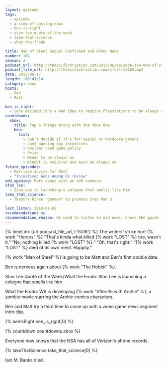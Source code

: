 ```yaml
---
layout: episode
tags:
  - episode
  - a-slew-of-casting-news
  - ben-is-right
  - stan-lee-quote-of-the-week
  - take-that-science
  - what-the-frodo

title: Man of Steel Sequel Confirmed and Other News
number: 164
season: 3
podcast_url: http://thescifichristian.com/2013/06/episode-164-man-of-steel-sequel-confirmed-and-other-news/
podcast_file_url: http://thescifichristian.com/sfc/sfc0164.mp3
date: 2013-06-17
length: '00:43:14'
category: news
hosts:
  - Ben
  - Matt

ben_is_right:
  - Sony decided it's a bad idea to require Playstations to be always online
countdowns:
  xbox:
    title: Top 6 things Wrong with the Xbox One
    ben:
      list:
        - Can't decide if it's for casual or hardcore gamers
        - Lame opening day incentives
        - Unclear used game policy
        - Price
        - Needs to be always on
        - Kinect is required and must be always on 
future_episodes:
  - Marriage advice for Matt
  - "Injustice: Gods Among Us review"
odd_opening: Matt opens with an odd cadence.
stan_lee:
  - Stan Lee is launching a cologne that smells like him
take_that_science:
  - Theatre hires "gunmen" to promote Iron Man 3

last_listen: 2019-01-02
recommendation: no
recommendation_reason: No need to listen to old news. Check the guide for what's interesting in hindsight.
---
```

<div class="quote">
  {% timeLink {url:podcast_file_url, t:'6:06'} %}
  <span class="quote-context is-size-6">The writers' strike hurt {% work "Heroes" %}</span>
  <q class="ben">That's kinda what killed {% work "LOST" %} too, wasn't it.</q>
  <q class="matt">No, nothing killed {% work "LOST" %}.</q>
  <q class="ben">Oh, that's right.</q>
  <q class="matt">{% work "LOST" %} died of its own merit. Happily.</q>
</div>

{% work "Man of Steel" %} is going to be Matt and Ben's first double date. 

Ben is nervous again about {% work "The Hobbit" %}.

Stan Lee Quote of the Week/What the Frodo: Stan Lee is launching a cologne that smells like him

What the Frodo: WB is developing {% work "Afterlife with Archie" %}, a zombie movie starring the Archie comics characters.

Ben and Matt try a third time to come up with a video game news segment intro clip.

{% benIsRight ben_is_right[0] %}

{% countdown countdowns.xbox %}

Everyone now knows that the NSA has all of Verizon's phone records. 

{% takeThatScience take_that_science[0] %}

Iain M. Banks died.